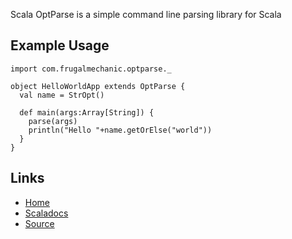Scala OptParse is a simple command line parsing library for Scala

Example Usage
-------------
    import com.frugalmechanic.optparse._

    object HelloWorldApp extends OptParse {
      val name = StrOpt()

      def main(args:Array[String]) {
        parse(args)
        println("Hello "+name.getOrElse("world"))
      }
    }

Links
-----

* [Home](http://frugalmechanic.com/tech/scala-optparse)
* [Scaladocs](http://frugalmechanic.com/tech/scala-optparse/scaladocs/index.html)
* [Source](https://github.com/frugalmechanic/scala-optparse)